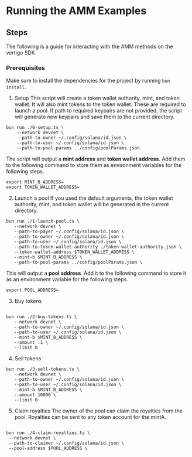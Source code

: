 # Running the AMM Examples

## Steps

The following is a guide for interacting with the AMM methods on the vertigo SDK.

### Prerequisites

Make sure to install the dependencies for the project by running `bun install`.

1. Setup
   This script will create a token wallet authority, mint, and token wallet. It will also mint tokens to the token wallet. These are required to launch a pool. If path to required keypairs are not provided, the script will generate new keypairs and save them to the current directory.

```
bun run ./0-setup.ts \
    --network devnet \
    --path-to-owner ~/.config/solana/id.json \
    --path-to-user ~/.config/solana/id.json \
    --path-to-pool-params ../config/poolParams.json
```

The script will output a **mint address** and **token wallet address**. Add them to the following command to store them as environment variables for the following steps.

```
export MINT_B_ADDRESS=
export TOKEN_WALLET_ADDRESS=
```

2. Launch a pool
   If you used the default arguments, the token wallet authority, mint, and token wallet will be generated in the current directory.

```
bun run ./1-launch-pool.ts \
   --network devnet \
   --path-to-payer ~/.config/solana/id.json \
   --path-to-owner ~/.config/solana/id.json \
   --path-to-user ~/.config/solana/id.json \
   --path-to-token-wallet-authority ./token-wallet-authority.json \
   --token-wallet-address $TOKEN_WALLET_ADDRESS \
   --mint-b $MINT_B_ADDRESS \
   --path-to-pool-params ../config/poolParams.json \

```

This will output a **pool address**. Add it to the following command to store it as an environment variable for the following steps.

```
export POOL_ADDRESS=
```

3. Buy tokens

```

bun run ./2-buy-tokens.ts \
   --network devnet \
   --path-to-owner ~/.config/solana/id.json \
   --path-to-user ~/.config/solana/id.json \
   --mint-b $MINT_B_ADDRESS \
   --amount .1 \
   --limit 0

```

4. Sell tokens

```
bun run ./3-sell-tokens.ts \
   --network devnet \
   --path-to-owner ~/.config/solana/id.json \
   --path-to-user ~/.config/solana/id.json \
   --mint-b $MINT_B_ADDRESS \
   --amount 10000 \
   --limit 0

```

5. Claim royalties
   The owner of the pool can claim the royalties from the pool. Royalties can be sent to any token account for the mintA.

```

bun run ./4-claim-royalties.ts \
 --network devnet \
 --path-to-claimer ~/.config/solana/id.json \
 --pool-address $POOL_ADDRESS \

```
